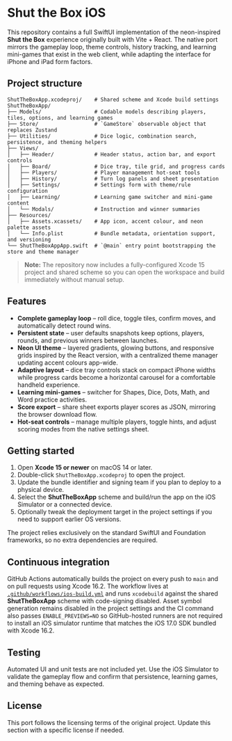 # Shut the Box iOS

This repository contains a full SwiftUI implementation of the neon-inspired **Shut the Box** experience originally built with Vite + React. The native port mirrors the gameplay loop, theme controls, history tracking, and learning mini-games that exist in the web client, while adapting the interface for iPhone and iPad form factors.

## Project structure

```
ShutTheBoxApp.xcodeproj/    # Shared scheme and Xcode build settings
ShutTheBoxApp/
├── Models/                 # Codable models describing players, tiles, options, and learning games
├── Store/                  # `GameStore` observable object that replaces Zustand
├── Utilities/              # Dice logic, combination search, persistence, and theming helpers
├── Views/
│   ├── Header/             # Header status, action bar, and export controls
│   ├── Board/              # Dice tray, tile grid, and progress cards
│   ├── Players/            # Player management hot-seat tools
│   ├── History/            # Turn log panels and sheet presentation
│   ├── Settings/           # Settings form with theme/rule configuration
│   ├── Learning/           # Learning game switcher and mini-game content
│   └── Modals/             # Instruction and winner summaries
├── Resources/
│   ├── Assets.xcassets/    # App icon, accent colour, and neon palette assets
│   └── Info.plist          # Bundle metadata, orientation support, and versioning
└── ShutTheBoxAppApp.swift  # `@main` entry point bootstrapping the store and theme manager
```

> **Note:** The repository now includes a fully-configured Xcode 15 project and shared scheme so you can open the workspace and build immediately without manual setup.

## Features

- **Complete gameplay loop** – roll dice, toggle tiles, confirm moves, and automatically detect round wins.
- **Persistent state** – user defaults snapshots keep options, players, rounds, and previous winners between launches.
- **Neon UI theme** – layered gradients, glowing buttons, and responsive grids inspired by the React version, with a centralized theme manager updating accent colours app-wide.
- **Adaptive layout** – dice tray controls stack on compact iPhone widths while progress cards become a horizontal carousel for a comfortable handheld experience.
- **Learning mini-games** – switcher for Shapes, Dice, Dots, Math, and Word practice activities.
- **Score export** – share sheet exports player scores as JSON, mirroring the browser download flow.
- **Hot-seat controls** – manage multiple players, toggle hints, and adjust scoring modes from the native settings sheet.

## Getting started

1. Open **Xcode 15 or newer** on macOS 14 or later.
2. Double-click `ShutTheBoxApp.xcodeproj` to open the project.
3. Update the bundle identifier and signing team if you plan to deploy to a physical device.
4. Select the **ShutTheBoxApp** scheme and build/run the app on the iOS Simulator or a connected device.
5. Optionally tweak the deployment target in the project settings if you need to support earlier OS versions.

The project relies exclusively on the standard SwiftUI and Foundation frameworks, so no extra dependencies are required.

## Continuous integration

GitHub Actions automatically builds the project on every push to `main` and on pull requests using Xcode 16.2. The workflow lives at [`.github/workflows/ios-build.yml`](.github/workflows/ios-build.yml) and runs `xcodebuild` against the shared **ShutTheBoxApp** scheme with code-signing disabled. Asset symbol generation remains disabled in the project settings and the CI command also passes `ENABLE_PREVIEWS=NO` so GitHub-hosted runners are not required to install an iOS simulator runtime that matches the iOS 17.0 SDK bundled with Xcode 16.2.

## Testing

Automated UI and unit tests are not included yet. Use the iOS Simulator to validate the gameplay flow and confirm that persistence, learning games, and theming behave as expected.

## License

This port follows the licensing terms of the original project. Update this section with a specific license if needed.
